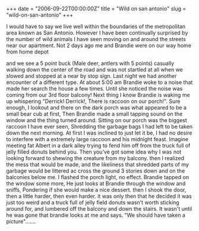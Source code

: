 +++
date = "2006-09-22T00:00:00Z"
title = "Wild on san antonio"
slug = "wild-on-san-antonio"
+++

I would have to say we live well within the boundaries of the metropolitan area
known as San Antonio. However I have been continually surprised by the number
of wild animals I have seen moving on and around the streets near our
apartment. Not 2 days ago me and Brandie were on our way home from home depot
<!--more-->
and we see a 5 point buck (Male deer, antlers with 5 points) casually walking
down the center of the road and was not startled at all when we slowed and
stopped at a near by stop sign. Last night we had another encounter of a
different type. At about 5:00 am Brandie woke to a noise that made her search
the house a few times. Until she noticed the noise was coming from our 3rd
floor balcony! Next thing I know Brandie is waking me up whispering "Derrick!
Derrick!, There is raccoon on our porch!". Sure enough, I lookout and there on
the dark porch was what appeared to be a small bear cub at first, Then Brandie
made a small tapping sound on the window  and the thing turned around. Sitting
on our porch was the biggest raccoon I have ever seen, Shredding the garbage
bags I had left to be taken down the next morning. At first I was inclined to
just let it be,  I had no desire to interfere with a extremely large raccoon
and his midnight feast. Imagine meeting fat Albert in a dark alley trying to
fend him off from the truck full of jelly filled donuts behind you. Then you've
got some idea why I was not looking forward to shewing the creature from my
balcony. then I realized the mess that would be made, and the likeliness that
shredded parts of my garbage would be littered ac cross the ground 3 stories
down and on the balconies below me. I flashed the porch light, no effect.
Brandie tapped on the window some more, He just looks at Brandie through the
window and sniffs, Pondering if she would make a nice dessert.  then I shook
the door, then a little harder, then even harder.  it was only then that he
decided it was just too weird and a truck full of jelly field donuts wasn't
worth sticking around for, and lumbered off the balcony and down the stairs. It
wasn't until he was gone that brandie looks at me and says. "We should have
taken a picture".......

